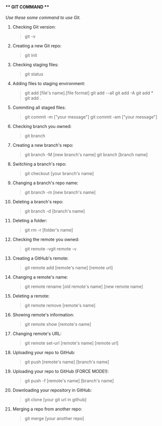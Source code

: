 #### ** GIT COMMAND **
*Use these some command to use Git.*
1. Checking Git version:
    > git -v
2. Creating a new Git repo:
    > git init
3. Checking staging files:
    > git status
4. Adding files to staging environment:
    > git add [file's name].[file format]
    > git add --all
    > git add -A
    > git add *
    > git add .
5. Commiting all staged files:
    > git commit -m ["your message"]
    > git commit -am ["your message"]
6. Checking branch you owned:	
    > git branch
7. Creating a new branch's repo:
    > git branch -M [new branch's name]	
    > git branch [branch name]
8. Switching a branch's repo:
    > git checkout [your branch's name]
9. Changing a branch's repo name:
    > git branch -m [new branch's name]
10. Deleting a branch's repo:
    > git branch -d [branch's name]
11. Deleting a folder:
    > git rm -r [folder's name]
12. Checking the remote you owned:
    > git remote -vgit remote -v
13. Creating a GitHub's remote:
    > git remote add [remote's name] [remote url]
14. Changing a remote's name:
    > git remote rename [old remote's name] [new remote name]
15. Deleting a remote:
    > git remote remove [remote's name]
16. Showing remote's information:
    > git remote show [remote's name]
17. Changing remote's URL:
    > git remote set-url [remote's name] [remote url]
18. Uploading your repo to GitHub:
    > git push [remote's name] [branch's name]
19. Uploading your repo to GitHub (FORCE MODE!):
    > git push -f [remote's name] [branch's name]
20. Downloading your repository in GitHub:
    > git clone [your git url in github]
21. Merging a repo from another repo:
    > git merge [your another repo]